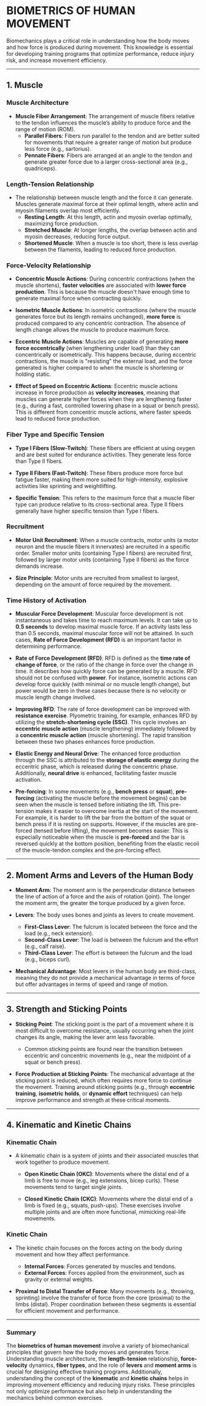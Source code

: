 # BIOMETRICS OF HUMAN MOVEMENT

Biomechanics plays a critical role in understanding how the body moves and how force is produced during movement. This knowledge is essential for developing training programs that optimize performance, reduce injury risk, and increase movement efficiency.

---

## 1. Muscle

### **Muscle Architecture**

- **Muscle Fiber Arrangement**: The arrangement of muscle fibers relative to the tendon influences the muscle’s ability to produce force and the range of motion (ROM).
  - **Parallel Fibers**: Fibers run parallel to the tendon and are better suited for movements that require a greater range of motion but produce less force (e.g., sartorius).
  - **Pennate Fibers**: Fibers are arranged at an angle to the tendon and generate greater force due to a larger cross-sectional area (e.g., quadriceps).

### **Length-Tension Relationship**

- The relationship between muscle length and the force it can generate. Muscles generate maximal force at their optimal length, where actin and myosin filaments overlap most efficiently.
  - **Resting Length**: At this length, actin and myosin overlap optimally, maximizing force production.
  - **Stretched Muscle**: At longer lengths, the overlap between actin and myosin decreases, reducing force output.
  - **Shortened Muscle**: When a muscle is too short, there is less overlap between the filaments, leading to reduced force production.

### **Force-Velocity Relationship**

- **Concentric Muscle Actions**: During concentric contractions (when the muscle shortens), **faster velocities** are associated with **lower force production**. This is because the muscle doesn't have enough time to generate maximal force when contracting quickly.
  
- **Isometric Muscle Actions**: In isometric contractions (where the muscle generates force but its length remains unchanged), **more force** is produced compared to any concentric contraction. The absence of length change allows the muscle to produce maximum force.

- **Eccentric Muscle Actions**: Muscles are capable of generating **more force eccentrically** (when lengthening under load) than they can concentrically or isometrically. This happens because, during eccentric contractions, the muscle is "resisting" the external load, and the force generated is higher compared to when the muscle is shortening or holding static.

- **Effect of Speed on Eccentric Actions**: Eccentric muscle actions increase in force production as **velocity increases**, meaning that muscles can generate higher forces when they are lengthening faster (e.g., during a fast, controlled lowering phase in a squat or bench press). This is different from concentric muscle actions, where faster speeds lead to reduced force production.

### **Fiber Type and Specific Tension**

- **Type I Fibers (Slow-Twitch)**: These fibers are efficient at using oxygen and are best suited for endurance activities. They generate less force than Type II fibers.
  
- **Type II Fibers (Fast-Twitch)**: These fibers produce more force but fatigue faster, making them more suited for high-intensity, explosive activities like sprinting and weightlifting.

- **Specific Tension**: This refers to the maximum force that a muscle fiber type can produce relative to its cross-sectional area. Type II fibers generally have higher specific tension than Type I fibers.

### **Recruitment**

- **Motor Unit Recruitment**: When a muscle contracts, motor units (a motor neuron and the muscle fibers it innervates) are recruited in a specific order. Smaller motor units (containing Type I fibers) are recruited first, followed by larger motor units (containing Type II fibers) as the force demands increase.
  
- **Size Principle**: Motor units are recruited from smallest to largest, depending on the amount of force required by the movement.

### **Time History of Activation**

- **Muscular Force Development**: Muscular force development is not instantaneous and takes time to reach maximum levels. It can take up to **0.5 seconds** to develop maximal muscle force. If an activity lasts less than 0.5 seconds, maximal muscular force will not be attained. In such cases, **Rate of Force Development (RFD)** is an important factor in determining performance.

- **Rate of Force Development (RFD)**: RFD is defined as the **time rate of change of force**, or the ratio of the change in force over the change in time. It describes how quickly force can be generated by a muscle. RFD should not be confused with **power**. For instance, isometric actions can develop force quickly (with minimal or no muscle length change), but power would be zero in these cases because there is no velocity or muscle length change involved.

- **Improving RFD**: The rate of force development can be improved with **resistance exercise**. Plyometric training, for example, enhances RFD by utilizing the **stretch-shortening cycle (SSC)**. This cycle involves an **eccentric muscle action** (muscle lengthening) immediately followed by a **concentric muscle action** (muscle shortening). The rapid transition between these two phases enhances force production. 

- **Elastic Energy and Neural Drive**: The enhanced force production through the SSC is attributed to the **storage of elastic energy** during the eccentric phase, which is released during the concentric phase. Additionally, **neural drive** is enhanced, facilitating faster muscle activation.

- **Pre-forcing**: In some movements (e.g., **bench press** or **squat**), **pre-forcing** (activating the muscle before the movement begins) can be seen when the muscle is tensed before initiating the lift. This pre-tension makes it easier to overcome inertia at the start of the movement. For example, it is harder to lift the bar from the bottom of the squat or bench press if it is resting on supports. However, if the muscles are pre-forced (tensed before lifting), the movement becomes easier. This is especially noticeable when the muscle is **pre-forced** and the bar is reversed quickly at the bottom position, benefiting from the elastic recoil of the muscle-tendon complex and the pre-forcing effect.

---

## 2. Moment Arms and Levers of the Human Body

- **Moment Arm**: The moment arm is the perpendicular distance between the line of action of a force and the axis of rotation (joint). The longer the moment arm, the greater the torque produced by a given force.
  
- **Levers**: The body uses bones and joints as levers to create movement.
  - **First-Class Lever**: The fulcrum is located between the force and the load (e.g., neck extension).
  - **Second-Class Lever**: The load is between the fulcrum and the effort (e.g., calf raise).
  - **Third-Class Lever**: The effort is between the fulcrum and the load (e.g., biceps curl).

- **Mechanical Advantage**: Most levers in the human body are third-class, meaning they do not provide a mechanical advantage in terms of force but offer advantages in terms of speed and range of motion.

---

## 3. Strength and Sticking Points

- **Sticking Point**: The sticking point is the part of a movement where it is most difficult to overcome resistance, usually occurring when the joint changes its angle, making the lever arm less favorable.
  - Common sticking points are found near the transition between eccentric and concentric movements (e.g., near the midpoint of a squat or bench press).

- **Force Production at Sticking Points**: The mechanical advantage at the sticking point is reduced, which often requires more force to continue the movement. Training around sticking points (e.g., through **eccentric training**, **isometric holds**, or **dynamic effort** techniques) can help improve performance and strength at these critical moments.

---

## 4. Kinematic and Kinetic Chains

### **Kinematic Chain**

- A kinematic chain is a system of joints and their associated muscles that work together to produce movement.
  - **Open Kinetic Chain (OKC)**: Movements where the distal end of a limb is free to move (e.g., leg extensions, bicep curls). These movements tend to target single joints.
  
  - **Closed Kinetic Chain (CKC)**: Movements where the distal end of a limb is fixed (e.g., squats, push-ups). These exercises involve multiple joints and are often more functional, mimicking real-life movements.

### **Kinetic Chain**

- The kinetic chain focuses on the forces acting on the body during movement and how they affect performance.
  - **Internal Forces**: Forces generated by muscles and tendons.
  - **External Forces**: Forces applied from the environment, such as gravity or external weights.

- **Proximal to Distal Transfer of Force**: Many movements (e.g., throwing, sprinting) involve the transfer of force from the core (proximal) to the limbs (distal). Proper coordination between these segments is essential for efficient movement and performance.

---

### Summary

The **biometrics of human movement** involve a variety of biomechanical principles that govern how the body moves and generates force. Understanding muscle architecture, the **length-tension** relationship, **force-velocity** dynamics, **fiber types**, and the role of **levers** and **moment arms** is crucial for designing effective training programs. Additionally, understanding the concept of the **kinematic** and **kinetic chains** helps in improving movement efficiency and reducing injury risks. These principles not only optimize performance but also help in understanding the mechanics behind common exercises.
